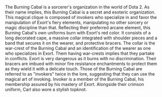 The Burning Cabal is a sorcerer's organization in the world of Dota 2.
As their name implies, this Burning Cabal is a secret and esoteric organization. This magical clique is composed of invokers who specialize in and favor the manipulation of Exort's fiery elements, manipulating no other sorcery or magic discipline than that.
Reflecting their preferred arcane element, this Burning Cabal's own uniforms burn with Exort's red color. It consists of a long decorated cape, a massive collar integrated with shoulder pieces and a band that secures it on the wearer, and protective bracers.
The collar is the war-crest of the Burning Cabal and an identification of the wearer as one who specializes in Exort. Them having war-crests implies that they partake in conflicts.
Exort is very dangerous as it burns with no discrimination. Their bracers are imbued with minor fire resistance enchantments to protect them as they wield it with a delicate touch.
Those of the Burning Cabal are referred to as "invokers" twice in the lore, suggesting that they can use the magical art of invoking.
Invoker is a member of the Burning Cabal, his membership assured by his mastery of Exort. Alongside their crimson uniform, Carl also wore a stylish topknot.

